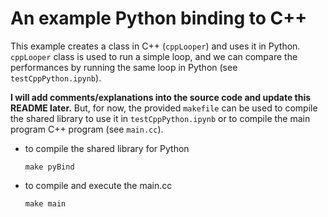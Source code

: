 # An example Python binding to C++

This example creates a class in C++ (`cppLooper`) and uses it in Python.
`cppLooper` class is used to run a simple loop, and we can compare the performances by running the same loop in Python 
(see `testCppPython.ipynb`).

**I will add comments/explanations into the source code and update this README later.** 
But, for now, the provided `makefile` can be used to compile the shared library to use it in `testCppPython.ipynb` or to compile the main program C++ program (see `main.cc`).

- to compile the shared library for Python
     ```console
    make pyBind 
    ```
- to compile and execute the main.cc 
    ```console
    make main 
    ```


